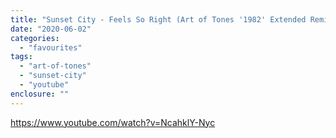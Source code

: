 ```yaml
---
title: "Sunset City - Feels So Right (Art of Tones '1982' Extended Remix)"
date: "2020-06-02"
categories: 
  - "favourites"
tags: 
  - "art-of-tones"
  - "sunset-city"
  - "youtube"
enclosure: ""
---
```


https://www.youtube.com/watch?v=NcahklY-Nyc
